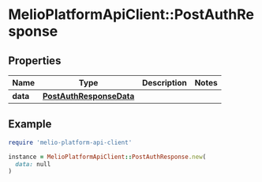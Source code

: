 # MelioPlatformApiClient::PostAuthResponse

## Properties

| Name | Type | Description | Notes |
| ---- | ---- | ----------- | ----- |
| **data** | [**PostAuthResponseData**](PostAuthResponseData.md) |  |  |

## Example

```ruby
require 'melio-platform-api-client'

instance = MelioPlatformApiClient::PostAuthResponse.new(
  data: null
)
```

